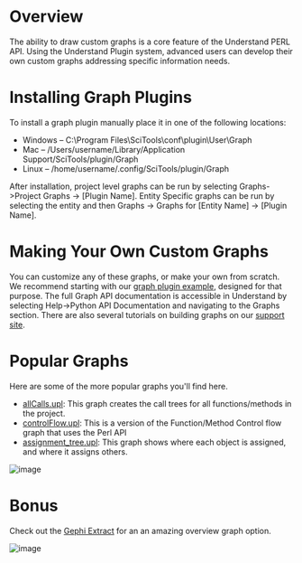 # Overview
The ability to draw custom graphs is a core feature of the Understand PERL API. Using the Understand Plugin system, advanced users can develop their own custom graphs addressing specific information needs.

# Installing  Graph Plugins
To install a graph plugin manually place it in one of the following locations:
* Windows – C:\Program Files\SciTools\conf\plugin\User\Graph
* Mac – /Users/username/Library/Application Support/SciTools/plugin/Graph
* Linux – /home/username/.config/SciTools/plugin/Graph

After installation, project level graphs can be run by selecting Graphs->Project Graphs -> [Plugin Name]. Entity Specific graphs can be run by selecting the entity and then Graphs -> Graphs for [Entity Name] -> [Plugin Name].

# Making Your Own Custom Graphs
You can customize any of these graphs, or make your own from scratch. We recommend starting with our [graph plugin example](https://documentation.scitools.com/html/python/graph.html), designed for that purpose. The full Graph API documentation is accessible in Understand by selecting Help->Python API Documentation and navigating to the Graphs section. There are also several tutorials on building graphs on our [support site](https://support.sciools.com).

# Popular Graphs
Here are some of the more popular graphs you'll find here.
* [allCalls.upl](https://github.com/stinb/plugins/blob/main/Graph/allCalls.upl): This graph creates the call trees for all functions/methods in the project.
* [controlFlow.upl](https://github.com/stinb/plugins/blob/main/Graph/controlFlow.upl): This is a version of the Function/Method Control flow graph that uses the Perl API
* [assignment_tree.upl](https://github.com/stinb/plugins/blob/main/Graph/assignment_tree.upl): This graph shows where each object is assigned, and where it assigns others.

![image](https://user-images.githubusercontent.com/6586272/193376858-3e304851-dcb3-4280-9d03-e9ba75185bde.png)

# Bonus
Check out the [Gephi Extract](https://blog.scitools.com/create-beautiful-overview-graphs-of-your-code/) for an an amazing overview graph option.

![image](https://blog.scitools.com/wp-content/uploads/2023/08/gitahead-overview_labeled.png)
